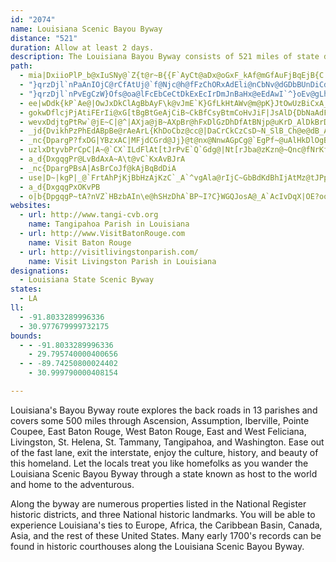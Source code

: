 ```yaml
---
id: "2074"
name: Louisiana Scenic Bayou Byway
distance: "521"
duration: Allow at least 2 days.
description: The Louisiana Bayou Byway consists of 521 miles of state designated scenic byways in Southeast Louisiana. Visit the historic houses, museums, plantations, State Parks/Commemorative Areas, and fairs and festivals in the area.
path:
  - mia|DxiioPlP_b@xIuSNy@`Z{t@r~B{{F`AyCt@aDx@oGxF_kAf@mGfAuFjBqEjB{C|E}ElGgFfCgCrNiPxA_C~Ps_@dAmDhAeGjEsZpA{Kj@kHTcA`AwBlBmBhAm@pAe@`BS`FWnC^jKS`EYvFqAfmGumBtEmBpJyGnE{BdIeBdU{CjKeCj\gKnJqDzEwBhIkEt_DqhBt_DaiBhMkGxUgJlKgFxfBkcAfb@qU|u@gc@pKsGzrByjAnJiGfOuL`JwGvWiO|I{E
  - "}qrzDjl`nPaAnIOjC@rCfAtUj@`f@Njc@h@fFzChORxAdEli@nCbNv@dGDbBUnDiCdSY`Ep@b^^fFhAzG~@vCxB|D`ErFlApBvFfL`JbSnDtGfJhS~C`FzDlElEdDtElCpHrC~J`BdCXdEOnB]vD_AjHoDdKsHrNsHdBm@tCk@|Fm@fA?fa@`Fvh@`@bFA~GQxGBvCh@~KpDdAj@hGvGdBhAFr@G~@Nn@LbB?xCWhEiAtGcExRi@xFVnDl@~CdBfF`HtJjCjBrDD|D_BbDy@zAEn^wDxH}CjHeHnJwNtLgYvFoLF[bEgLrAqFfAcIAm@OWbAuGf@sHtAoGpDyGxCsEnBaChAeAvQ}LhK_G~DgCpOuNdLaJhKmHnGqCnMyC`Eg@nE?h^dDfDl@j_@|KdCh@pIr@v\\xEtCx@tTbIbMrDlGx@lEJpKWxAUhAc@v`@yWhGkDbHoChHkBtFgAjBSfR}@fGm@zCw@`Ag@vD{CxAcBrBsCpBgEdAoDZ_CGaDm@eEiJcZW{BAeCpAaLzFy`@nBgJfBaHzCqNrC_IdAgEbCkG`BsCfC{BrBeAn_@aL`[iNjBaApByAvA_BvHuLpAqC`AmDhAuF`@sCHyCUsHmCgd@i@oND_Fb@uDhCyMbBiGvD{F|AkBhP{OjCaEvGoMNc@NuB@aE`@mRx@cIzGgTxAmDp@_AfDiCpAw@|@WpACdC^rz@jRjALtBBlEWvBe@dBy@pTaO|^qUbAYhAArI~AfFr@t@@n@Md@W~HiGlBkAnEmAlJaBbG_Cvk@uXfRuLhBm@`JkBjc@oIjBe@xAm@fCgB~hAkbAtEkDtBs@nLgFlIkBp@[|CeC`GgClA]fMeBpAYp@[bCmBs^ul@~H_M|C{CpAgDn@yCt@sCrCwEjGcJjEsE`CqB`By@p@OxOwArEGhHRhTgCrCw@n@a@lAkAxC{E|@kBVs@^sE\\mA^w@lB{BdDyCnZ{KbMoDhB_A~CqC|JaDfC_@t@Y|@_AxCsEf@sAN_AGoAsCkMq@{DEaHPmCh@mCn@kAtFoEhBwCfDmHR{@T_CEaB_@}CqBqJq@yFI_ACuHSqCBaAd@gB|@yAZ}@|@uF`AsDxAeBnCgEl@a@lGoCzIuItAy@rCy@p@[rBkCv@s@hEmBrHeHbFuBbDw@fCyAfCmBvBaDfEyHtLq\\Vg@p@q@lb@iSdGuBfH_BpF_BvAm@n@}@`AaCxAuBvBsEhAcB|AiAdNeH`EsCnC_AfCmBx@gAt@_Cr@kAjLeNhE}F`GoDxC_B`DyANMBQnDyBnAa@tFmAbGqBzL_Gh@A~Cl@|AD|@_DpAyAZs@D_@MiLDmAJ_@xIaL^Qf@EhHp@`FLhIY~Dg@tKcC|@{A~C{GlFsF\\{A?yCJ}@hBmD|@aAfQuNtAw@`Bg@z@MxEIzGa@t@QxAeAbD{ApQsBpHWrJrAzBH|@KfC_B|HgGvCyA~Cs@zAeAv@gAdF{Kx@_AhAq@h@Of@Ct@R`CxDrAv@`ALn@_@zAuD`AeD\\_EXq@z@{@lEaDt@}AJgBKaENeB|FcR`@mBCk@IWk@sAi@i@aMgHcAw@w@mAUk@Sy@G{AF_BXmAfIaRdA{C`AmHdGum@d@wBhAaCfXi\\^[tAq@tAQhADpQbDbA@`BKxBs@rAy@`KyJlBiA`B]`LsA`BAzJ`@|AAfCk@rI_D~AgArKsNrCyCbMkJ`QsI~@k@dByAn@y@fAgBfA_DZyAXaDFeEG{Ab@_O\\mCtCoMhAyEx@sB`AsAhAgAzGgE|DyCbBuBtFeKlAkBdB}A~a@u\\vAmBd@aAxAsDdGyQpAaCnd@sf@xAmAtAs@jC_@z]S~MMbBQvu@{U`aA{i@fBm@xCc@pBAfCVlBf@bBx@`C`BlDrE~FfGn@f@jBp@dBXjLG`CLnQxBrARpAf@nEnCjDfAdDl@ZoOXmHV_Bp@gCdByCtAsAnBeApi@wStDkBhBmBtAiBvBqDt@aBpBwHV}EGeEV_C`@uAfEgKpAqE`AuElAiKbCmKxBmG~CuFrFoLxGoSp@gDHqAZyK`@aEG{AmJuTs@{@aAc@yLaDyH_F_EaBwE_EiJcKiBiA_]wMwB]mEGaBYq@e@}GyHqAaAyC_Bk@g@yDiI{@cAoDgCuEqAcPoDkAe@q@e@{O_TuImPsCmDuEaFeAq@u@Q{EGy@Mo@W{AmAiB{C_AcAkAa@qBGqAU}@a@mAgAeBkD_BmEcAuE{AuJW}@u@gAs@_@gHwAkAm@aDuDq@]iFgAy@g@_@q@i@aCeBsJuAgDyAaL??"
  - "}qrzDjl`nPvEgCzW}Ofs@oa@lFcEbCeCtDkExEcIrDmJnBaHx@eEdAwI`^}oEv@gLh@aOtU}wC`E{h@fDq`@hDsc@r@qHbBqMxQi|BtS_lCPsFBsDSwMgF}l@xEg@p`@{FdI_ADxBZnDhD`OlB`Pr@rEx@jD`A`D|J|WrCdOh@dCtAxExIpTfP~^nDfI~FzLxB|CbInJjLvKrH~HxPnR`GbIlIrItCdCpHrFhJnHrGdGvBzAdE`CxAn@rKbDxClAzL~DlYdHnAz@pDvDtBxApFxAnLtB|CRhNm@|Ea@jRwBrSgB|M_C|Q{GhS_JvGcDlCeBzDaDtFwFtEsFlKcQrBiExBgGfQox@lF{S^{CFyBWsF?gE^sDlEqYlBaNtBqRn@oK^kDt@gEbBsFpFiPlQyf@zCmHhFaLxEuKlBsBnp@iPzCYtBJzvCzh@b~@`Qr`@tG`{@hPrHlAfSqz@|@gEdVwbAdGcX~Gk^`G_]bByFhBgFlCuGtAeEbGkU|Ry{@|AcGjDkOza@efBz\\gvA|c@amBxOap@~M{k@lG}VbAsFnEcQzO{q@tEwQj^{|AbSwy@jAgHX{HG_Gm@gHoAmGaDcIiMi_@ec@_uAce@yxAoFiRaAuFu@yFi@aGWsG[iPf@cUNaMKmFc@{GBk@Vy@h@g@ZGl_@sAff@qArUG`gCRvGKx_BaFdXKhLM~CShBWjOeFdCe@pBI|A@zBPlX`DtFpBbK|GfYxRvAhArD|DpDnCdjGfcEvKtHhaAno@`FpDhKtGnG`DbEx@tFl@lGHdEWrv@aOtDa@jDKzCFnCVfDp@vVhJpDv@jAN~DJrCMvBYtEqA`VaIla@uNjbDsgA`KoDx[aNvGeD"
  - ee|wDdk{kP`Ae@|OwJxDkClAgBbAyF\k@vJmE`K}GfLkHtAWv@m@pK}JtOwUzBiCxA_A|As@vHsBvfAkTxEsArGkCrUiMt@Kt@[~W_O~yBakA~_Bwu@rlEgyBpLsHtJuHbDuCjIyIbLoNdF_IpEiIbCmFbCaHtCiLzAmIzAcMl@eMDoHPoFdEmVfAsE|@oCtAqChDoFBW~B{C`CeE`AeCtGiSxEcL|z@_lBtvAk`Dz_@{y@pNwYzUoh@`c@k_Avg@_iAjP__@xA{Dt@iCfDqOdZuzAxOk|@~EwZnCoMzBgNhAuHhBuSh@sDp@yCnIkW~Cr@rFvBrAr@b@`@~AfCn@bD^lDj@pOVlKJhLSjXu@h_@C|Oh@fO`BdPj@hCxDtJtAtCxAbCbDhEnEfEdCjBtCzAbDlA|JpCtDXfDE|Km@jC_@|YiHxFiApa@gEvAE|BJlVdDzDdA`KzDzBdAji@r^hS|PnDjBlInH|E|ExQ~SrGlGdKfJlMfKzAdAhOhHxAf@vGvAjKdBhBFpC?`KG`FQfPyBvGsAnHgBl^uJnRsExCe@jHkB|HyAxAMnES~EFxEb@vEfAxKnDbHrDdFxEbCrCVp@vRv\hAtAr@f@~BnAnBRhBLvH?nEq@dEaBfEgDvCaDzCmEbBeDrFoOv@eDb@yCpBqSh@aJr@se@c@gUFOB_@?mNEsEXkRO]b@aJd@aDv@mCt@aB`EaHhAwAlAmAnByA|As@jC}@hBYbCMhD?rK^pBPbL`CtLrDzG~BhB~@xJlGdNzGrGfCt^bPfZfKxNxDtQrBjBPrDBnEc@pP}D~Am@pByAjLuLlBkCdUqWzCaEdJaKtEcGjJeNzLcSlKyVhQwl@l@aC~CaQtA{EtBsFvBiEfC_E|EgGbD_D`DeC~G}DnHsCvFwAfG{@vHYfBCzFRtUpBxPx@jHj@lFFbIg@bSKtOYfk@mBbLRjAJvJZb]EvEMhTyB`Hy@fDs@hk@iQn[uMjB_AnDaCpAiAhCoCpSqZvCyG|FwRpBsFlPs\`D_GfDaE|JyJnSiT|J{JjNiMjBsB|KiQbL{RnDuHlBmFrByH~@mE~CyTnCgMj@kETmEtAct@ZmFt@{HhBuLtDuOzK_\`Ned@`GqSzGyW~Mss@rCsQjBqOzDuYhAoGnHc_@tA{FhI{WfTko@tAsDzN_\`JgUtCyJtIa`@tHyZzDmJhAqErDyQlF}b@hB_ZXmIFeG
  - gokwDflcjPjAtiFErIi@xG[tBgBtGeAjCiB~CkBfCsyBtmCoHvJiF|JsAlD{DbNaAdF{Y~gB{EhXgp@z`EsQfgAeAfFmAlDwAtCeChDyAtA{B~AaDxAs_GnwBoVlJsxEveB}o@jVkGjCohFxjDoJtGiJdHiKnGkdAnr@cYvQWBsJfGkP`Is@TuDj@yERsHBeLjC{CZkt@x@gCJoEr@{BPsA@eOe@y[sAiRg@gRd@mUXoUZu@dBsYd@sBccCi`@j@gL`@gWb@_hAfCinB~Ea[n@s^j@aDJcIz@QEyGjAgC|@mIfE_FxBe{@xb@eE~BcTbKAF}GlDqo@z[qI`D}QzIqM`HsHrDcNlI_b@|SkMdF}_@nRm`CdcAoD`AoALgADuJMeEl@iBr@iBdAwArAmH`KmB`BmAv@ikOlrGgMvF{e@lYeG|CkBf@}B^cLjAibEx`@m]rDaPxA{~BpUwCf@{ChAsBfAsCfCyBxCaAxBiArDY`BqAlL{Gnt@eAfGyAnE{AvCeA~AsCtCuA`A?Jw^nSsBlAyDxCuErFyL|RsB~EqArFsInf@u@rDaClGsAlCmBdCqEnEmOzLsBnCcBhDkQpe@mMj^u@`Bei@bxAkB~Gg@lCY`DuGveAeBjWYbIOzKa@~Fg@lDq@~Ck@`Bu@bB_DbEeA^e@Gc@]}EuJ{DgHsc@s|@{FsKuAgDgB_Jo@{B}@sBuAaBmIeIoCuCmAyBaDyGqAsBcBeBgl@ad@wDgCiEkDi\s\mMeNeB{AyAm@yMsC_SwD}BcAoB}A}AoBuBkFw@gD_CuQkFqZ}K}W}AkCkByBiN}MqDaE_p@wz@mAmBa@iAWs@c@cC[qCAqCFsArBkUhBoW|Dgc@lGix@ZsBr@mBfAeBhEmIlBuEx@eDzDeSd@mAJoAGcKFaTNqFGwMxE_VzIc[rBmD~IwLp@kAf@yAR{AH}DUaKw@cTMaB_@_Bm@yAy@qAsRySoDsGyAqDoAoDkBuHa@wCc@uG?yBFmCXgDVqCl@oDtBuHnEyM`AaEZgDb@aIvBu[fGe^RgBJyBGgCsGyd@OsACsAfC{Z|AqT`Dw_@j@yCZaAhEiH^_AxTaw@p@uDRyEmBw^GoC`Cmt@FmF_AwTyAye@QkDe@uBe@wAmXoi@y@kBy@aDWqCu@mVGaLKsBkD}W_@yBoeBi~E}Y}y@i@qB_@uBSsE~Aib@BuCwAmnBq@wi@{Bgj@cBqQw@_Gw@oD}AsEwAuCaCwDsCeDsGuG{C{DRe@YsCDqCf@cC|@eDV{BBkAWuPu@yDuAoEKmKeE?Yut@W_CyJab@eAkDgBoEes@w`BaAkCk@aEI_Cw@ukAy@eq@]_^LuOVkJzB_i@pFuj@FqCCsC_@gEqj@a~D_QoqAaJ_p@aKqw@GoDJwDzGaq@RcD`AygBiA{]cCco@yE}x@g@oU@gBPmC|@gF`Q{j@dE_MpKeXZmAr@gD`@sD`Eka@`Gyc@J_B@qEYiHCmBReEh@sD~_AuqDfW{t@hMc]tBsE`KsQpBqEhv@}_CxEwLfI_QnB{EvEwObJi^je@scBzBqGbIoSnDuLbAoC~K}]`Pgd@dIuQt@mDtDcT
  - wevxDdjtgPtRw`@jE~C|@^|AXja@jB~AXpBr@hFxDlGzDhDfAtBNjp@uKrD_AlDkBrDeAlDOhNB~Dg@tEmBhE_AfG?nCXj\xL|FfB`RdEvDtAxMlGfHlCpG`Bnc@zIlCt@~An@dEdCt@x@fD`EfBpCpAhCp@bBbEbOd@dCfDtMpAlDdOhU^RhA~Ax@lBj@xCf@vFl@jDtM|SzDxFhAfELx@F`C}@nNW`L@hArDdY~GwBzVuGhg@aMdTiHfBQhBJpAZpHlEhFxDfF~FfDdBjVzGjCRrDQjIpA|I`IlOzLlD~C`H|M`CpDfDrDnCbB|IlEdGjCpGzDdXlSpAtAxB~C|NzUlU``@lCvD`BhBlBvAnp@f`@dD~Dh@dA\jARfBf@fZLbY]tOTj]iAzOgAzKAjCf@vIzBdORnFFlM`@bCtBdI\dCM~^iAxEsCzImGdOu@~BGdAm@xCcClGe@lDB~EJnCFrGArB]lEyAbODpCrAtKO`G{@xHGtDL~KSt_@f@fFn@~ArBjBjMxGjMvKvDjC|FtGlFlHlA`JpAdEzBlElKnLTpAsBbKf@~BnA~@dLzDxDlBlBl@xBlAx@PpFoDlAk@vCYzM`ExJ~@|BMvBd@vDnBrFpAp@StByBpAk@hB]`BNbCh@tB~AfBxBzIfI~A~@dCE|EiFnAWjAXbAxAAlLPfAvAdBhA^lG^h@`A?jA_@z@oCjC}D`GiAxBqFhM_K|T}DfL_CrDc@d@u@rAwGbOkFlUoA`DkCnCqDjC_CjA_HdBkHh@uArAgDjKmFnMq@tJD~El@fDvAhCnDjEhF~EbCzAtEfA|Aj@dAbAl@t@fD~FvAlBvA`ApBb@|BRx@^lAzAdDzHxBlDzAxApNzJ`DhCvGpI~@~@lAr@xDbBdArA|A~Cb@bC?d@Gd@yB~Fa@`BiArIl@FtF?xXS|BFbC~@dAr@`AdAv@rAxC~GrNjY`AvCLvBCpBeChQ?nKd@fPPrChEnP|AfFhBjCnA~@bjBd~@nFzAtC\bg@WfEfA`@VtBdCvAzDV~ABnBBzt@RbPJpa@\|]K`GK`AeAdF{A`Ey@~EBxAPfCxEjZf@xH?fBg@fLOlMrt@DxGBlE\|Cj@lu@lVhFvAt@XbPtIdAv@`@l@xKvRdDdF~EnJDr@bApDdOzb@pAvCpBbDhB|BfBdBpJbIdVbStk@rd@
  - _jd{DvikhPzPhEdABpBe@rAeArL{KhDoCbz@cc@|DaCrCkCzCsD~N_SlB_Ch@e@dB_AbDs@vtAe@he@?x|@YtwKuAnCQx@S~CiApd@sXpCyAlBk@~BY~GYlCJhBl@pAdA`AxAj@nBzA`M^|Bx@bBd@j@f@d@dBx@~HfAvRhB`E@bGe@fFmAd_@{LjB{@wFyHsf@kl@uAaCeB}EaAwFsIup@U{EeAy^[gFe@wCvYyF~AOfB@zAPl}@pYxd@hQjDl@pDJdE]ti@cIlc@sIrIuBzOgDhj@yKzTsBjRuAjj@kAhTeBxE_@hZyIvBMxGVpGSb[sBtK_BtSeF`Me@hPSxDaAhAy@jJiOjXkf@lDkFrB{AjEsBfFkAfF{AdE_BlCkBzBmBtFyFzT}UpI{H~G{FnL_H|IiDvv@cUjHwAzGo@lx@iCxKIdJ`@jGy@bMkClEa@`NF`VM`PR|Ql@|MJfwAm@vBRlKdBfEJfAK`IaB~VeG|Ea@|GOxD?~GXfE?xFXfIPrRaAvFKvCEfBPlELvAErEkA~FaA~KMbDe@p`@gKdd@gEnb@yErOKhJYjLuAxQsIzDaAr]kD|Ce@lNmGrMuI~Ay@nTiGlEcBfIaErGaElGyEj@YtWoQtB{Oh@{AtAwBvXmZvBkD~DqNxCwF~AgD
  - _nc{DpargP?fxDG|YBzxAC|MFjdCGrd@Jj}@t@nx@NnwAGpCg@`EgPf~@uAlHkDlOgBxIGf@
  - uzlxDtyvbPrCpC|A~@`CX`ILdFlAt[tJrPvE`Q`Gdg@|Nt[rJba@zKzn@~Qnc@fNrKfChd@pMtWdIlVxGvUlHxRrF|KtDn}@zVnNnEvP|ErDf@vLl@dB^hi@tOyPv_@uCzHgArDsVbkAm`@bhBu@zBaB~DaFtHkC~EmAxDM~@I~C@lBzBvUNtFDrCEdEc@pSkC|c@wGvqAgT``E_@lKgBbYuG`oAkBjOcTlkAoQh`AaBvJm@rCu@rFP~Cb@lCZv@bA`BpGhGfL~Iz@v@z@nAb@~@ZxA^rDGrC[vAeBpGwGfUiJrZygAjvDY~@aF|KuDfLqJp\gd@d|AiCfKmDzKqOvh@iAlDaRto@yKt^{T`w@eQ`d@gx@xpBaApBuHbRc[hw@WRiAxB{BzCiB~AyCjBaEnAcj@lJ[XoVxFqARuKl@kAPcCv@iCrAkC`BeMtGkCdBi@p@aB`CwB~DaG~VcEzP_C`MSdBy@`EqRbx@wF~VeBfGmP~r@aA`Fo[bsAs@~GStFFdFZ`EZdCxKhd@dHlX`A`F`@lDJnD?nOJdBSh[S~Eu@fFqArEgCbF{pA~cBiJxMyDlHuYvw@qClIgEpKwKnZ_LpYeEfN}AbJmF`t@gAhLmAnRq@zNc@bPe@|YSb[a@hK[bc@e@l]D`I]zPg@lI}@lG_]liEa@fL}A``Cu@jt@[lPsDdrAK~PJzIn@tK|Dh\jDlWzHdn@`CvPdAzId@xJFvMoAjX{Cvg@OnFOvR\rUFhO_@zKmBrkAUfGyAlLiC|KcJ~^SrA}@`I?lH~A`MtBnN|DtZpCdRzLh~@tAtIdEx\hApHKbJu@pYm@bNO|HOXGfAq@|^B`AgCrm@iBry@e@~^D~G^lQRdXGzCSpCoBhOKnLBfI\rGbD|X~@pS~BrpBTzHjEpd@fCpVp@zE|@lDx@jBjClE`BlBjGlEtHzH~HdHvCxB@@
  - a_d{DxgqgPr@LvBdAxA~A\t@vC`KxAvBJrA
  - _nc{DpargPBsA|AsBrCoJf@kAjBqBdDiA
  - use|D~|kgP|_@`FrtAhPjKjBbHzAjKzC`_A`^vgAla@rIjC~GbBdKdBhIjAtMz@tJPphDErMFtLn@z\zD`z@tKzj@nGxKdAnkAdNvSnBpKxA`Kr@pJPdqAEhSDdK^n~@C|f@c@xV@
  - a_d{DxgqgPxOKvPB
  - o|b{DpgqgP~tA?nVZ`HBzbAIn\e@hSHzDhA`BP~I?C}WGQJosA@_A`AcIvDqX|OE?oo@OwEQuDoDag@u@_E}AaG}AgD{BgCgCyAmHeFqPoMcCqBuAuA{t@suAsBmFi@_C_@uEKoUEq^@wpAAeEKsAa@aB{@eBw@_AqHgH{AmCeBsG}@{EiJeb@qAcJ{CsWiQ_tAwCsViFai@aBwJoGi\{FeX_Zsz@aAiE{BoR?eCdAcIh@gLfDggAG_c@b@}`@C_A_Dk[C_CN{g@LgkAaY_rDo@mMeAgb@FeEVgE`Fsc@JuBO{ZJuBXqBdBmE~Nk[l@mB^qBJmFBs`@XgJtAkQJ{XQgDk@eDuAqNq@qF_@uAq@eAyDgCyGyC}EeA_@Mk@q@i@uAOw@qAm]a@qB{@gAkAm@ox@oVoCqAu@u@u@iBcIsa@wFkRyAeCw@u@iLmHkKgG{p@wa@kPuJ}DcBkQoF{BaAG_Kq@y`@LmDdGe^j@kC`@iA~IgQzAkBvJaKpA{A`@w@t@gDJmEUaDeBsH_@gCGyBFaBZ_DVgAvBcErC{DxEsFdAaAtEsBjPaGlAy@h@k@j@eA`@_BrCiRVgDFaFF_@Tg@bAk@_AsCmAaFc^qnAMoA@cB\aBhBgDJeAKeAi@aA}RaUiAiCa@sBKqCFsA|Ema@pAiM\sM?yH]}HuEix@cDul@k@{MgAmPwTcbEoEkbA}Ccu@WoIeAsk@WaKoCyd@qAoMwF_e@oAgHuAaG{Pio@{DeNcRsg@kAwDoA}EqAaHaBwN{Cw]}@iIW_FmAw_@CsCJaERuC`[ewBtAwIfBwI|BiJhAyD|DiLzs@yjBfC{H`Jc[pC{HnD{Hd[gh@dFgI`AqAn]mZ~@q@dHsD|^uKpBeA~CsCzBuDt@wBf@sBbCkPh@cChAcDdBcDxv@shAvHoLp\ee@vF{Epc@}\|PcN~CaDxR{UfFaIbGcKxAqCb@sCB}K@w^QqSOeCBgV~TA?iRmAuPJeClE_]j@{DfByNrBuN|g@tNjC^rCPpCEjBQxEy@lN{Dp[aIxLuBlEo@lFa@zHqAjBO~PQpDYvCs@hAc@jN{GpDyAlBa@pBKh@JlPz@zt@rDfKp@hEzAz_@lQxLfFnLxFj`@bQ|EfBdVfFpCJ`DMp^_IdKeCrCa@rCSvCCpEV`BXtEvApCnAzBrAfHdGrSdP`BvAbBlBhBfDh@~ApHpZ|@~ClArCfTx\rBpCv@r@zBxAlEdB|SpHzLvEzDx@~VlBzO`BdRvAxWfClJvA|IzBlEzAzHxDhGxEjP|MfGrE|cA~b@rHbCtPfEfDn@pNhBfu@hFxj@~EtGXlZhCfHd@nAlPrC|X`BzRNtE?zCm@`QBhIz@rGxArNzGvWrDhMnO`k@zCzLxTtx@bTbx@nAfCpA~AvTxSbu@~q@tc@lb@r]v[zs@pq@jGvFjClC`BfCz_@d`AjQpb@|BtG\|AhAzIlBbL`AlFd@vAhBhCbD~D|UdXbO`PrPnPfYdZhJvEr`@|PlBtAdKzL`EpFxQxSx~@hhAlKnLhAfApk@b`@xIrFbh@|M|Br@jAr@t@p@zLjShOzShKhNzDrEbGhGlFdFfGfJzGrK`EnE`GjI|@z@x@f@h[bQvH~F~ElElAfCZpA`BbST~ExEbe@\pEv@`G?`@
websites:
  - url: http://www.tangi-cvb.org
    name: Tangipahoa Parish in Louisiana
  - url: http://www.VisitBatonRouge.com
    name: Visit Baton Rouge
  - url: http://visitlivingstonparish.com/
    name: Visit Livingston Parish in Louisiana
designations:
  - Louisiana State Scenic Byway
states:
  - LA
ll:
  - -91.8033289996336
  - 30.977679999732175
bounds:
  - - -91.8033289996336
    - 29.795740000400656
  - - -89.74250800024402
    - 30.999790000408154

---
```


Louisiana's Bayou Byway route explores the back roads in 13 parishes and covers some 500 miles through Ascension, Assumption, Iberville, Pointe Coupee, East Baton Rouge, West Baton Rouge, East and West Feliciana, Livingston, St. Helena, St. Tammany, Tangipahoa, and Washington. Ease out of the fast lane, exit the interstate, enjoy the culture, history, and beauty of this homeland. Let the locals treat you like homefolks as you wander the Louisiana Scenic Bayou Byway through a state known as host to the world and home to the adventurous.

Along the byway are numerous properties listed in the National Register historic districts, and three National historic landmarks. You will be able to experience Louisiana's ties to Europe, Africa, the Caribbean Basin, Canada, Asia, and the rest of these United States. Many early 1700's records can be found in historic courthouses along the Louisiana Scenic Bayou Byway.
